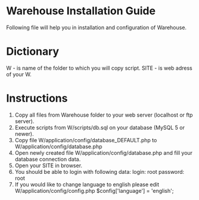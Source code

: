 Warehouse Installation Guide
==========
Following file will help you in installation and configuration of Warehouse.

Dictionary
==========
W - is name of the folder to which you will copy script.
SITE - is web adress of your W. 

Instructions
==========
1. Copy all files from Warehouse folder to your web server (localhost or ftp server).
2. Execute scripts from W/scripts/db.sql on your database (MySQL 5 or newer).
3. Copy file W/application/config/database_DEFAULT.php to W/application/config/database.php
4. Open newly created file W/application/config/database.php and fill your database connection data.
5. Open your SITE in browser.
6. You should be able to login with following data:
	login:		root
	password:	root
7. If you would like to change language to english please edit W/application/config/config.php
	$config['language']	= 'english';
